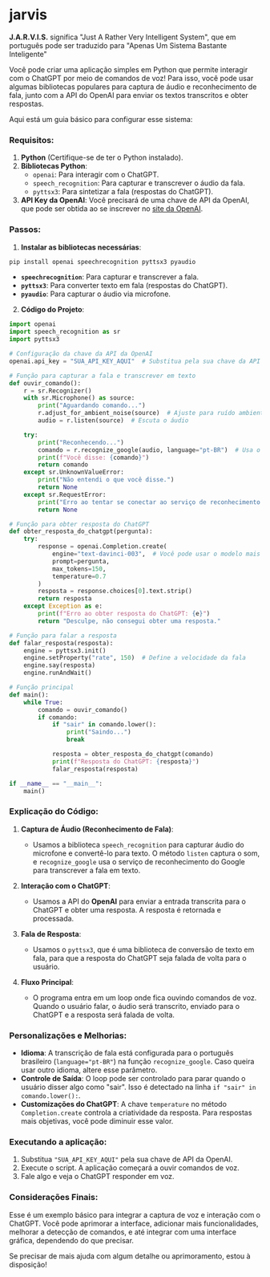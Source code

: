 # jarvis

**J.A.R.V.I.S.** significa "Just A Rather Very Intelligent System", que em português pode ser traduzido para "Apenas Um Sistema Bastante Inteligente"

Você pode criar uma aplicação simples em Python que permite interagir com o ChatGPT por meio de comandos de voz! Para isso, você pode usar algumas bibliotecas populares para captura de áudio e reconhecimento de fala, junto com a API do OpenAI para enviar os textos transcritos e obter respostas.

Aqui está um guia básico para configurar esse sistema:

### Requisitos:
1. **Python** (Certifique-se de ter o Python instalado).
2. **Bibliotecas Python**:
   - `openai`: Para interagir com o ChatGPT.
   - `speech_recognition`: Para capturar e transcrever o áudio da fala.
   - `pyttsx3`: Para sintetizar a fala (respostas do ChatGPT).
3. **API Key da OpenAI**: Você precisará de uma chave de API da OpenAI, que pode ser obtida ao se inscrever no [site da OpenAI](https://beta.openai.com/signup/).

### Passos:

1. **Instalar as bibliotecas necessárias**:

```bash
pip install openai speechrecognition pyttsx3 pyaudio
```

- **`speechrecognition`**: Para capturar e transcrever a fala.
- **`pyttsx3`**: Para converter texto em fala (respostas do ChatGPT).
- **`pyaudio`**: Para capturar o áudio via microfone.

2. **Código do Projeto**:

```python
import openai
import speech_recognition as sr
import pyttsx3

# Configuração da chave da API da OpenAI
openai.api_key = "SUA_API_KEY_AQUI"  # Substitua pela sua chave da API da OpenAI

# Função para capturar a fala e transcrever em texto
def ouvir_comando():
    r = sr.Recognizer()
    with sr.Microphone() as source:
        print("Aguardando comando...")
        r.adjust_for_ambient_noise(source)  # Ajuste para ruído ambiente
        audio = r.listen(source)  # Escuta o áudio

    try:
        print("Reconhecendo...")
        comando = r.recognize_google(audio, language="pt-BR")  # Usa o Google para transcrição
        print(f"Você disse: {comando}")
        return comando
    except sr.UnknownValueError:
        print("Não entendi o que você disse.")
        return None
    except sr.RequestError:
        print("Erro ao tentar se conectar ao serviço de reconhecimento.")
        return None

# Função para obter resposta do ChatGPT
def obter_resposta_do_chatgpt(pergunta):
    try:
        response = openai.Completion.create(
            engine="text-davinci-003",  # Você pode usar o modelo mais recente disponível
            prompt=pergunta,
            max_tokens=150,
            temperature=0.7
        )
        resposta = response.choices[0].text.strip()
        return resposta
    except Exception as e:
        print(f"Erro ao obter resposta do ChatGPT: {e}")
        return "Desculpe, não consegui obter uma resposta."

# Função para falar a resposta
def falar_resposta(resposta):
    engine = pyttsx3.init()
    engine.setProperty("rate", 150)  # Define a velocidade da fala
    engine.say(resposta)
    engine.runAndWait()

# Função principal
def main():
    while True:
        comando = ouvir_comando()
        if comando:
            if "sair" in comando.lower():
                print("Saindo...")
                break

            resposta = obter_resposta_do_chatgpt(comando)
            print(f"Resposta do ChatGPT: {resposta}")
            falar_resposta(resposta)

if __name__ == "__main__":
    main()
```

### Explicação do Código:

1. **Captura de Áudio (Reconhecimento de Fala)**:
   - Usamos a biblioteca `speech_recognition` para capturar áudio do microfone e convertê-lo para texto. O método `listen` captura o som, e `recognize_google` usa o serviço de reconhecimento do Google para transcrever a fala em texto.

2. **Interação com o ChatGPT**:
   - Usamos a API do **OpenAI** para enviar a entrada transcrita para o ChatGPT e obter uma resposta. A resposta é retornada e processada.

3. **Fala de Resposta**:
   - Usamos o `pyttsx3`, que é uma biblioteca de conversão de texto em fala, para que a resposta do ChatGPT seja falada de volta para o usuário.

4. **Fluxo Principal**:
   - O programa entra em um loop onde fica ouvindo comandos de voz. Quando o usuário falar, o áudio será transcrito, enviado para o ChatGPT e a resposta será falada de volta.

### Personalizações e Melhorias:
- **Idioma**: A transcrição de fala está configurada para o português brasileiro (`language="pt-BR"`) na função `recognize_google`. Caso queira usar outro idioma, altere esse parâmetro.
- **Controle de Saída**: O loop pode ser controlado para parar quando o usuário disser algo como "sair". Isso é detectado na linha `if "sair" in comando.lower():`.
- **Customizações do ChatGPT**: A chave `temperature` no método `Completion.create` controla a criatividade da resposta. Para respostas mais objetivas, você pode diminuir esse valor.

### Executando a aplicação:
1. Substitua `"SUA_API_KEY_AQUI"` pela sua chave de API da OpenAI.
2. Execute o script. A aplicação começará a ouvir comandos de voz.
3. Fale algo e veja o ChatGPT responder em voz.

### Considerações Finais:
Esse é um exemplo básico para integrar a captura de voz e interação com o ChatGPT. Você pode aprimorar a interface, adicionar mais funcionalidades, melhorar a detecção de comandos, e até integrar com uma interface gráfica, dependendo do que precisar.

Se precisar de mais ajuda com algum detalhe ou aprimoramento, estou à disposição!
